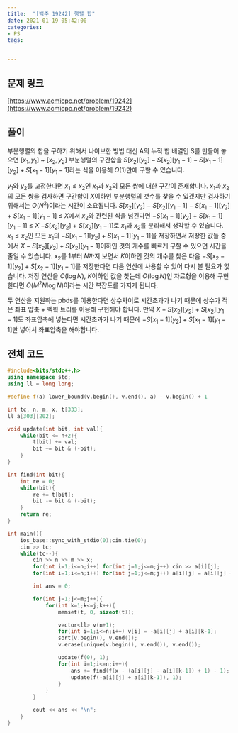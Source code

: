 ```yaml
---
title:  "[백준 19242] 행렬 합"
date: 2021-01-19 05:42:00
categories: 
- PS
tags:


---
```


## 문제 링크
[https://www.acmicpc.net/problem/19242](https://www.acmicpc.net/problem/19242)

## 풀이

부분행렬의 합을 구하기 위해서 나이브한 방법 대신 A의 누적 합 배열인 S를 만들어 놓으면 $[x_1,y_1]$ ~ $[x_2,y_2]$ 부분행렬의  구간합을  $S[x_2][y_2] - S[x_2][y_1-1] - S[x_1-1][y_2] + S[x_1-1][y_1-1]$라는 식을 이용해 $O(1)$만에 구할 수 있습니다.

$y_1$와 $y_2$를 고정한다면 $x_1≤x_2$인 $x_1$과 $x_2$의 모든 쌍에 대한 구간이 존재합니다. $x_1$과 $x_2$의 모든 쌍을 검사하면 구간합이 $X$이하인 부분행렬의 갯수를 찾을 수 있겠지만 검사하기 위해서는 $O(N^2)$이라는 시간이 소요됩니다. $S[x_2][y_2]$ $-$ $S[x_2][y_1-1]$ $-$ $S[x_1-1][y_2]$ $+$ $S[x_1-1][y_1-1]$ $≤$ $X$에서 $x_2$와 관련된 식을 넘긴다면 $-S[x_1-1][y_2]$ $+$ $S[x_1-1][y_1-1]$ $≤$ $X$ $-S[x_2][y_2]$ $+$ $S[x_2][y_1-1]$로 $x_1$과 $x_2$를 분리해서 생각할 수 있습니다. $x_1 ≤ x_2$인 모든 $x_1$의  $- S[x_1-1][y_2] + S[x_1-1][y_1-1]$을 저장하면서 저장한 값들 중에서 $X - S[x_2][y_2] + S[x_2][y_1-1]$이하인 것의 개수를 빠르게 구할 수 있으면 시간을 줄일 수 있습니다. $x_2$를 $1$부터 $N$까지 보면서 $K$이하인 것의 개수를 찾은 다음 $- S[x_2-1][y_2] + S[x_2-1][y_1-1]$를 저장한다면 다음 연산에 사용할 수 있어 다시 볼 필요가 없습니다. 저장 연산을 $O(\log N)$, $K$이하인 값을 찾는데 $O(\log N)$인 자료형을 이용해 구현한다면 $O(M^2N \log N)$이라는 시간 복잡도를 가지게 됩니다.

두 연산을 지원하는 pbds를 이용한다면 상수차이로 시간초과가 나기 때문에 상수가 적은 좌표 압축 + 펙윅 트리를 이용해 구현해야 합니다. 만약 $X - S[x_2][y_2] + S[x_2][y_1-1]$도 좌표압축에 넣는다면 시간초과가 나기 때문에 $- S[x_1-1][y_2] + S[x_1-1][y_1-1]$만 넣어서 좌표압축을 해야합니다.

## 전체 코드

```cpp
#include<bits/stdc++.h>
using namespace std;
using ll = long long;

#define f(a) lower_bound(v.begin(), v.end(), a) - v.begin() + 1

int tc, n, m, x, t[333];
ll a[303][202];

void update(int bit, int val){
    while(bit <= n+2){
        t[bit] += val;
        bit += bit & (-bit);
    }
}

int find(int bit){
    int re = 0;
    while(bit){
        re += t[bit];
        bit -= bit & (-bit);
    }
    return re;
}

int main(){
    ios_base::sync_with_stdio(0);cin.tie(0);
    cin >> tc;
    while(tc--){
        cin >> n >> m >> x;
        for(int i=1;i<=n;i++) for(int j=1;j<=m;j++) cin >> a[i][j];
        for(int i=1;i<=n;i++) for(int j=1;j<=m;j++) a[i][j] = a[i][j] + a[i-1][j] + a[i][j-1] - a[i-1][j-1];

        int ans = 0;

        for(int j=1;j<=m;j++){
            for(int k=1;k<=j;k++){
                memset(t, 0, sizeof(t));

                vector<ll> v(n+1);
                for(int i=1;i<=n;i++) v[i] = -a[i][j] + a[i][k-1];
                sort(v.begin(), v.end());
                v.erase(unique(v.begin(), v.end()), v.end());

                update(f(0), 1);
                for(int i=1;i<=n;i++){
                    ans += find(f(x - (a[i][j] - a[i][k-1]) + 1) - 1);
                    update(f(-a[i][j] + a[i][k-1]), 1);
                }
            }
        }

        cout << ans << "\n";
    }
}
```

